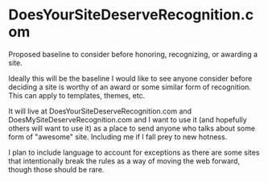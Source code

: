 # DoesYourSiteDeserveRecognition.com
Proposed baseline to consider before honoring, recognizing, or awarding a site.

Ideally this will be the baseline I would like to see anyone consider before deciding a site is worthy of an award or some similar form of recognition. This can apply to templates, themes, etc.

It will live at DoesYourSiteDeserveRecognition.com and DoesMySiteDeserveRecognition.com and I want to use it (and hopefully others will want to use it) as a place to send anyone who talks about some form of "awesome" site. Including me if I fall prey to new hotness.

I plan to include language to account for exceptions as there are some sites that intentionally break the rules as a way of moving the web forward, though those should be rare.
